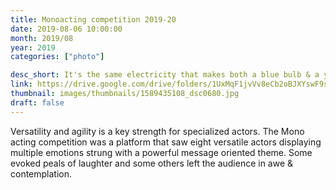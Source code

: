 ```yaml
---
title: Monoacting competition 2019-20
date: 2019-08-06 10:00:00
month: 2019/08
year: 2019
categories: ["photo"]

desc_short: It's the same electricity that makes both a blue bulb & a yellow bulb glow. The Mono Acting competition was indeed an electrifying performance where one man jumped into many shoes wearing countless faces.
link: https://drive.google.com/drive/folders/1UxMqF1jvVv8eCb2oBJXYswF9s68I2heY
thumbnail: images/thumbnails/1589435108_dsc0680.jpg
draft: false
---
```


Versatility and agility is a key strength for specialized actors. The Mono acting competition was a platform that saw eight versatile actors displaying multiple emotions strung with a powerful message oriented theme. Some evoked peals of laughter and some others left the audience in awe & contemplation.